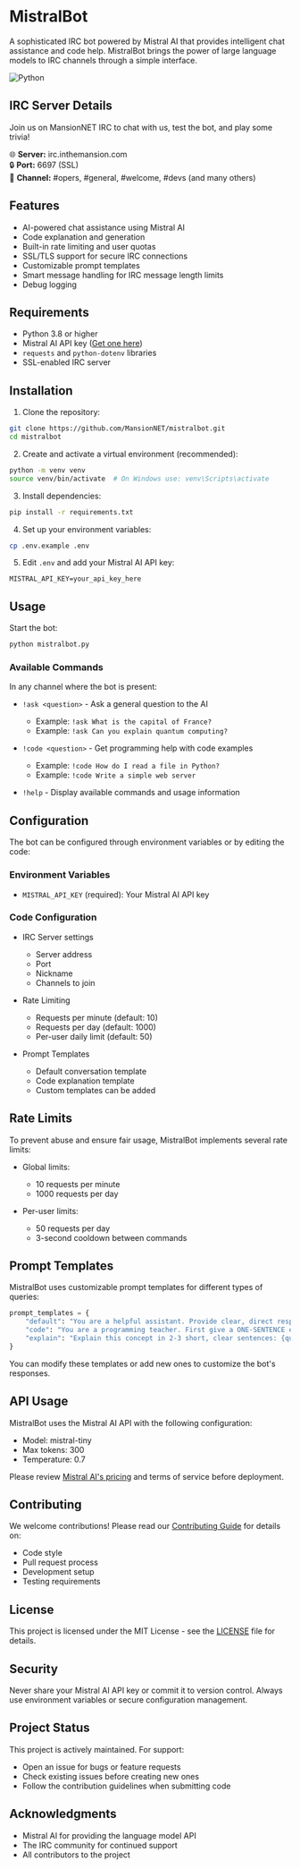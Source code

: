 # MistralBot

A sophisticated IRC bot powered by Mistral AI that provides intelligent chat assistance and code help. MistralBot brings the power of large language models to IRC channels through a simple interface.

![Python](https://img.shields.io/badge/python-3.8%2B-blue)

## IRC Server Details

Join us on MansionNET IRC to chat with us, test the bot, and play some trivia! 

🌐 **Server:** irc.inthemansion.com  
🔒 **Port:** 6697 (SSL)  
📝 **Channel:** #opers, #general, #welcome, #devs (and many others)

## Features

- AI-powered chat assistance using Mistral AI
- Code explanation and generation
- Built-in rate limiting and user quotas
- SSL/TLS support for secure IRC connections
- Customizable prompt templates
- Smart message handling for IRC message length limits
- Debug logging

## Requirements

- Python 3.8 or higher
- Mistral AI API key ([Get one here](https://mistral.ai))
- `requests` and `python-dotenv` libraries
- SSL-enabled IRC server

## Installation

1. Clone the repository:
```bash
git clone https://github.com/MansionNET/mistralbot.git
cd mistralbot
```

2. Create and activate a virtual environment (recommended):
```bash
python -m venv venv
source venv/bin/activate  # On Windows use: venv\Scripts\activate
```

3. Install dependencies:
```bash
pip install -r requirements.txt
```

4. Set up your environment variables:
```bash
cp .env.example .env
```

5. Edit `.env` and add your Mistral AI API key:
```env
MISTRAL_API_KEY=your_api_key_here
```

## Usage

Start the bot:
```bash
python mistralbot.py
```

### Available Commands

In any channel where the bot is present:

- `!ask <question>` - Ask a general question to the AI
  - Example: `!ask What is the capital of France?`
  - Example: `!ask Can you explain quantum computing?`

- `!code <question>` - Get programming help with code examples
  - Example: `!code How do I read a file in Python?`
  - Example: `!code Write a simple web server`

- `!help` - Display available commands and usage information

## Configuration

The bot can be configured through environment variables or by editing the code:

### Environment Variables
- `MISTRAL_API_KEY` (required): Your Mistral AI API key

### Code Configuration
- IRC Server settings
  - Server address
  - Port
  - Nickname
  - Channels to join

- Rate Limiting
  - Requests per minute (default: 10)
  - Requests per day (default: 1000)
  - Per-user daily limit (default: 50)

- Prompt Templates
  - Default conversation template
  - Code explanation template
  - Custom templates can be added

## Rate Limits

To prevent abuse and ensure fair usage, MistralBot implements several rate limits:

- Global limits:
  - 10 requests per minute
  - 1000 requests per day

- Per-user limits:
  - 50 requests per day
  - 3-second cooldown between commands

## Prompt Templates

MistralBot uses customizable prompt templates for different types of queries:

```python
prompt_templates = {
    "default": "You are a helpful assistant. Provide clear, direct responses without unnecessary detail. Question: {query}",
    "code": "You are a programming teacher. First give a ONE-SENTENCE explanation. Then after 'CODE:', show simple, practical code examples with minimal comments. Keep both explanation and code concise. Question: {query}",
    "explain": "Explain this concept in 2-3 short, clear sentences: {query}"
}
```

You can modify these templates or add new ones to customize the bot's responses.

## API Usage

MistralBot uses the Mistral AI API with the following configuration:

- Model: mistral-tiny
- Max tokens: 300
- Temperature: 0.7

Please review [Mistral AI's pricing](https://mistral.ai/pricing/) and terms of service before deployment.

## Contributing

We welcome contributions! Please read our [Contributing Guide](CONTRIBUTING.md) for details on:

- Code style
- Pull request process
- Development setup
- Testing requirements

## License

This project is licensed under the MIT License - see the [LICENSE](LICENSE) file for details.

## Security

Never share your Mistral AI API key or commit it to version control. Always use environment variables or secure configuration management.

## Project Status

This project is actively maintained. For support:

- Open an issue for bugs or feature requests
- Check existing issues before creating new ones
- Follow the contribution guidelines when submitting code

## Acknowledgments

- Mistral AI for providing the language model API
- The IRC community for continued support
- All contributors to the project

